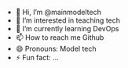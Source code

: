 - 👋 Hi, I’m @mainmodeltech
- 👀 I’m interested in teaching tech 
- 🌱 I’m currently learning DevOps
- 📫 How to reach me Github
- 😄 Pronouns: Model tech
- ⚡ Fun fact: ...

<!---
mainmodeltech/mainmodeltech is a ✨ special ✨ repository because its `README.md` (this file) appears on your GitHub profile.
You can click the Preview link to take a look at your changes.
--->
